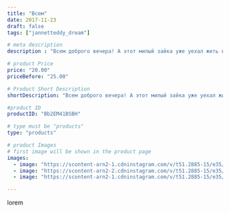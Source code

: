```yaml
---
title: "Всем"
date: 2017-11-23
draft: false
tags: ["jannetteddy_dream"]

# meta description
description : "Всем доброго вечера! А этот милый зайка уже уехал жить в Лондон!!! И ёлочка 🎄 тоже!!! #зайкатильда #ручнаяработа #своимируками #хендмейд #зайка #заяц #заяцтильд"

# product Price
price: "20.00"
priceBefore: "25.00"

# Product Short Description
shortDescription: "Всем доброго вечера! А этот милый зайка уже уехал жить в Лондон!!! И ёлочка 🎄 тоже!!! #зайкатильда #ручнаяработа #своимируками #хендмейд #зайка #заяц #заяцтильда #назаказ #заяцручнойработы"

#product ID
productID: "Bb2EM41BSBH"

# type must be "products"
type: "products"

# product Images
# first image will be shown in the product page
images:
  - image: "https://scontent-arn2-1.cdninstagram.com/v/t51.2885-15/e35/23823512_1980935825527945_7014172607914180608_n.jpg?_nc_ht=scontent-arn2-1.cdninstagram.com&_nc_cat=101&_nc_ohc=_e8w61_o3GUAX_JF6M-&se=7&tp=1&oh=295706b5f30eb7309e927f1907caf188&oe=605C59CF&ig_cache_key=MTY1NDUyNzEyODY2MDA0NDQ3Ng%3D%3D.2"
  - image: "https://scontent-arn2-2.cdninstagram.com/v/t51.2885-15/e35/23735473_1109615119141241_594310155349262336_n.jpg?_nc_ht=scontent-arn2-2.cdninstagram.com&_nc_cat=105&_nc_ohc=HVxiiCXP2akAX9VT35D&se=7&tp=1&oh=bdaf88479047eef9ba3f5ba1c099ec8a&oe=605D73C7&ig_cache_key=MTY1NDUyNzE5MjAyNzQ4MjE5Nw%3D%3D.2"
  - image: "https://scontent-arn2-1.cdninstagram.com/v/t51.2885-15/e35/23735464_373577616414474_7516790137821331456_n.jpg?_nc_ht=scontent-arn2-1.cdninstagram.com&_nc_cat=106&_nc_ohc=6B9LjA0aHCwAX_AzuIa&se=7&tp=1&oh=219a86044af13618348e39b6eb2868da&oe=605C2457&ig_cache_key=MTY1NDUyNzIwODE1ODgxMTkzMA%3D%3D.2"

---
```

lorem
